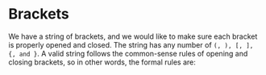 # Brackets

We have a string of brackets, and we would like to make sure each bracket is properly opened and closed. The string has any number of `(, ), [, ], {, and }`. A valid string follows the common-sense rules of opening and closing brackets, so in other words, the formal rules are: